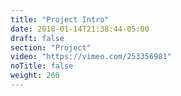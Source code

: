 ```yaml
---
title: "Project Intro"
date: 2018-01-14T21:38:44-05:00
draft: false
section: "Project"
video: "https://vimeo.com/253356981"
noTitle: false
weight: 260
---
```


